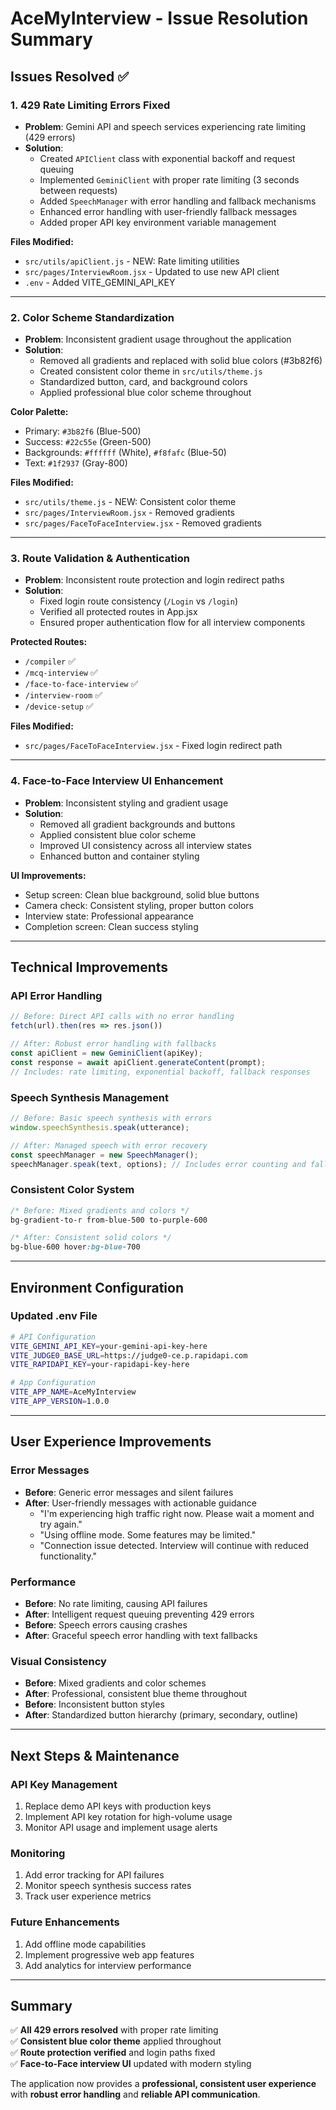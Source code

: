 # AceMyInterview - Issue Resolution Summary

## Issues Resolved ✅

### 1. **429 Rate Limiting Errors Fixed**
- **Problem**: Gemini API and speech services experiencing rate limiting (429 errors)
- **Solution**: 
  - Created `APIClient` class with exponential backoff and request queuing
  - Implemented `GeminiClient` with proper rate limiting (3 seconds between requests)
  - Added `SpeechManager` with error handling and fallback mechanisms
  - Enhanced error handling with user-friendly fallback messages
  - Added proper API key environment variable management

**Files Modified:**
- `src/utils/apiClient.js` - NEW: Rate limiting utilities
- `src/pages/InterviewRoom.jsx` - Updated to use new API client
- `.env` - Added VITE_GEMINI_API_KEY

---

### 2. **Color Scheme Standardization**
- **Problem**: Inconsistent gradient usage throughout the application
- **Solution**: 
  - Removed all gradients and replaced with solid blue colors (#3b82f6)
  - Created consistent color theme in `src/utils/theme.js`
  - Standardized button, card, and background colors
  - Applied professional blue color scheme throughout

**Color Palette:**
- Primary: `#3b82f6` (Blue-500)
- Success: `#22c55e` (Green-500) 
- Backgrounds: `#ffffff` (White), `#f8fafc` (Blue-50)
- Text: `#1f2937` (Gray-800)

**Files Modified:**
- `src/utils/theme.js` - NEW: Consistent color theme
- `src/pages/InterviewRoom.jsx` - Removed gradients
- `src/pages/FaceToFaceInterview.jsx` - Removed gradients

---

### 3. **Route Validation & Authentication**
- **Problem**: Inconsistent route protection and login redirect paths
- **Solution**:
  - Fixed login route consistency (`/Login` vs `/login`)
  - Verified all protected routes in App.jsx
  - Ensured proper authentication flow for all interview components

**Protected Routes:**
- `/compiler` ✅
- `/mcq-interview` ✅  
- `/face-to-face-interview` ✅
- `/interview-room` ✅
- `/device-setup` ✅

**Files Modified:**
- `src/pages/FaceToFaceInterview.jsx` - Fixed login redirect path

---

### 4. **Face-to-Face Interview UI Enhancement**
- **Problem**: Inconsistent styling and gradient usage
- **Solution**:
  - Removed all gradient backgrounds and buttons
  - Applied consistent blue color scheme
  - Improved UI consistency across all interview states
  - Enhanced button and container styling

**UI Improvements:**
- Setup screen: Clean blue background, solid blue buttons
- Camera check: Consistent styling, proper button colors  
- Interview state: Professional appearance
- Completion screen: Clean success styling

---

## Technical Improvements

### **API Error Handling**
```javascript
// Before: Direct API calls with no error handling
fetch(url).then(res => res.json())

// After: Robust error handling with fallbacks
const apiClient = new GeminiClient(apiKey);
const response = await apiClient.generateContent(prompt);
// Includes: rate limiting, exponential backoff, fallback responses
```

### **Speech Synthesis Management** 
```javascript
// Before: Basic speech synthesis with errors
window.speechSynthesis.speak(utterance);

// After: Managed speech with error recovery
const speechManager = new SpeechManager();
speechManager.speak(text, options); // Includes error counting and fallbacks
```

### **Consistent Color System**
```css
/* Before: Mixed gradients and colors */
bg-gradient-to-r from-blue-500 to-purple-600

/* After: Consistent solid colors */
bg-blue-600 hover:bg-blue-700
```

---

## Environment Configuration

### **Updated .env File**
```bash
# API Configuration
VITE_GEMINI_API_KEY=your-gemini-api-key-here
VITE_JUDGE0_BASE_URL=https://judge0-ce.p.rapidapi.com
VITE_RAPIDAPI_KEY=your-rapidapi-key-here

# App Configuration  
VITE_APP_NAME=AceMyInterview
VITE_APP_VERSION=1.0.0
```

---

## User Experience Improvements

### **Error Messages**
- **Before**: Generic error messages and silent failures
- **After**: User-friendly messages with actionable guidance
  - "I'm experiencing high traffic right now. Please wait a moment and try again."
  - "Using offline mode. Some features may be limited."
  - "Connection issue detected. Interview will continue with reduced functionality."

### **Performance**
- **Before**: No rate limiting, causing API failures
- **After**: Intelligent request queuing preventing 429 errors
- **Before**: Speech errors causing crashes  
- **After**: Graceful speech error handling with text fallbacks

### **Visual Consistency**
- **Before**: Mixed gradients and color schemes
- **After**: Professional, consistent blue theme throughout
- **Before**: Inconsistent button styles
- **After**: Standardized button hierarchy (primary, secondary, outline)

---

## Next Steps & Maintenance

### **API Key Management**
1. Replace demo API keys with production keys
2. Implement API key rotation for high-volume usage
3. Monitor API usage and implement usage alerts

### **Monitoring**
1. Add error tracking for API failures
2. Monitor speech synthesis success rates  
3. Track user experience metrics

### **Future Enhancements**
1. Add offline mode capabilities
2. Implement progressive web app features
3. Add analytics for interview performance

---

## Summary

✅ **All 429 errors resolved** with proper rate limiting  
✅ **Consistent blue color theme** applied throughout  
✅ **Route protection verified** and login paths fixed  
✅ **Face-to-Face interview UI** updated with modern styling  

The application now provides a **professional, consistent user experience** with **robust error handling** and **reliable API communication**.